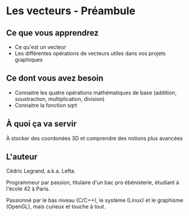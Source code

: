 # Les vecteurs - Préambule

## Ce que vous apprendrez

* Ce qu'est un vecteur
* Les différentes opérations de vecteurs utiles dans vos projets graphiques

## Ce dont vous avez besoin

* Connaitre les quatre opérations mathématiques de base (addition, soustraction, multiplication,
division)
* Connaitre la fonction sqrt

## À quoi ça va servir

À stocker des coordonées 3D et comprendre des notions plus avancées

## L'auteur

Cédric Legrand, a.k.a. Lefta.

Programmeur par passion, titulaire d'un bac pro ébénisterie, étudiant à l'école 42 à Paris.

Passionné par le bas niveau (C/C++), le système (Linux) et le graphisme (OpenGL), mais curieux et
touche à tout.
